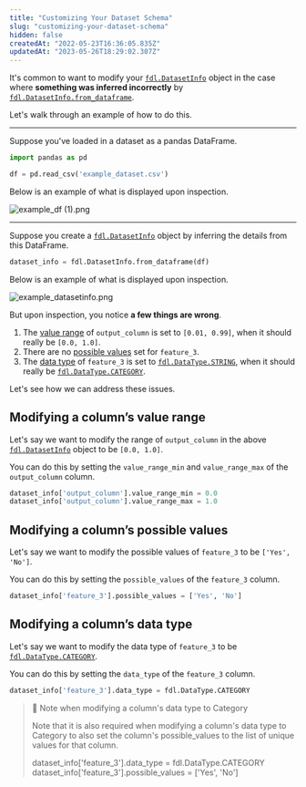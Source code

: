 ```yaml
---
title: "Customizing Your Dataset Schema"
slug: "customizing-your-dataset-schema"
hidden: false
createdAt: "2022-05-23T16:36:05.835Z"
updatedAt: "2023-05-26T18:29:02.307Z"
---
```

It's common to want to modify your [`fdl.DatasetInfo`](https://api.fiddler.ai/#fdl-datasetinfo) object in the case where **something was inferred incorrectly** by [`fdl.DatasetInfo.from_dataframe`](https://api.fiddler.ai/#fdl-datasetinfo-from_dataframe).

Let's walk through an example of how to do this.

***

Suppose you've loaded in a dataset as a pandas DataFrame.

```python
import pandas as pd

df = pd.read_csv('example_dataset.csv')
```

Below is an example of what is displayed upon inspection.

![](https://files.readme.io/3ffd956-example_df_1.png "example_df (1).png")

***

Suppose you create a [`fdl.DatasetInfo`](https://api.fiddler.ai/#fdl-datasetinfo) object by inferring the details from this DataFrame.

```python
dataset_info = fdl.DatasetInfo.from_dataframe(df)
```

Below is an example of what is displayed upon inspection.

![](https://files.readme.io/571f9e4-example_datasetinfo.png "example_datasetinfo.png")

But upon inspection, you notice **a few things are wrong**.

1. The [value range](#modifying-a-columns-value-range) of `output_column` is set to `[0.01, 0.99]`, when it should really be `[0.0, 1.0]`.
2. There are no [possible values](#modifying-a-columns-possible-values) set for `feature_3`.
3. The [data type](#modifying-a-columns-data-type) of `feature_3` is set to [`fdl.DataType.STRING`](https://api.fiddler.ai/#fdl-datatype), when it should really be [`fdl.DataType.CATEGORY`](https://api.fiddler.ai/#fdl-datatype).

Let's see how we can address these issues.

## Modifying a column’s value range

Let's say we want to modify the range of `output_column` in the above [`fdl.DatasetInfo`](https://api.fiddler.ai/#fdl-datasetinfo) object to be `[0.0, 1.0]`.

You can do this by setting the `value_range_min` and `value_range_max` of the `output_column` column.

```python
dataset_info['output_column'].value_range_min = 0.0
dataset_info['output_column'].value_range_max = 1.0
```

## Modifying a column’s possible values

Let's say we want to modify the possible values of `feature_3` to be `['Yes', 'No']`.

You can do this by setting the `possible_values` of the `feature_3` column.

```python
dataset_info['feature_3'].possible_values = ['Yes', 'No']
```

## Modifying a column’s data type

Let's say we want to modify the data type of `feature_3` to be [`fdl.DataType.CATEGORY`](https://api.fiddler.ai/#fdl-datatype).

You can do this by setting the `data_type` of the `feature_3` column.

```python
dataset_info['feature_3'].data_type = fdl.DataType.CATEGORY
```

> 🚧 Note when modifying a column's data type to Category
> 
> Note that it is also required when modifying a column's data type to Category to also set the column's possible_values to the list of unique values for that column.
> 
> dataset_info['feature_3'].data_type = fdl.DataType.CATEGORY  
> dataset_info['feature_3'].possible_values = ['Yes', 'No']